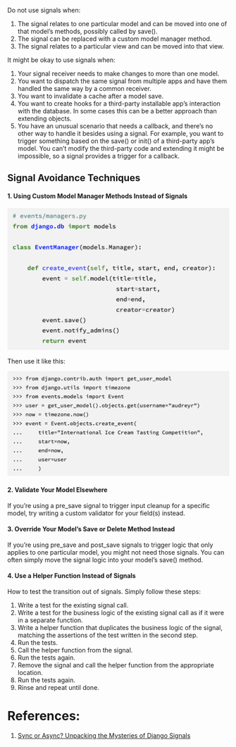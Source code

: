 Do not use signals when:
1. The signal relates to one particular model and can be moved into one of that model’s methods, possibly called by save().
2. The signal can be replaced with a custom model manager method.
3. The signal relates to a particular view and can be moved into that view.

It might be okay to use signals when:
1. Your signal receiver needs to make changes to more than one model.
2. You want to dispatch the same signal from multiple apps and have them handled the same way by a common receiver.
3. You want to invalidate a cache after a model save.
4. You want to create hooks for a third-party installable app’s interaction with the database. In some cases this can be a better approach than extending objects.
5. You have an unusual scenario that needs a callback, and there’s no other way to handle it besides using a signal. For example, you want to trigger something based on the save() or init() of a third-party app’s model. You can’t modify the third-party code and extending it might be impossible, so a signal provides a trigger for a callback.

## Signal Avoidance Techniques

#### 1. Using Custom Model Manager Methods Instead of Signals

![Pasted image 20231203222741](../../../_Attachments/Pasted%20image%2020231203222741.png)

Then use it like this:

![Pasted image 20231203222758](../../../_Attachments/Pasted%20image%2020231203222758.png)

#### 2. Validate Your Model Elsewhere

If you’re using a pre_save signal to trigger input cleanup for a specific model, try writing a custom validator for your field(s) instead.

#### 3. Override Your Model’s Save or Delete Method Instead

If you’re using pre_save and post_save signals to trigger logic that only applies to one particular model, you might not need those signals. You can often simply move the signal logic into your model’s save() method.

#### 4. Use a Helper Function Instead of Signals

How to test the transition out of signals. Simply follow these steps:
1. Write a test for the existing signal call.
2. Write a test for the business logic of the existing signal call as if it were in a separate function.
3. Write a helper function that duplicates the business logic of the signal, matching the assertions of the test written in the second step.
4. Run the tests.
5. Call the helper function from the signal.
6. Run the tests again.
7. Remove the signal and call the helper function from the appropriate location.
8. Run the tests again.
9. Rinse and repeat until done.

# References:

1. [Sync or Async? Unpacking the Mysteries of Django Signals](https://www.mattlayman.com/blog/2023/django-signals-async/)